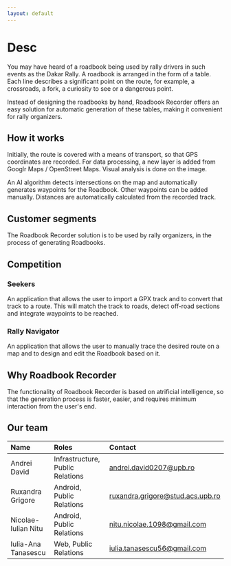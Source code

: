 ```yaml
---
layout: default
---
```


# Desc

You may have heard of a roadbook being used by rally drivers in such events as the Dakar Rally. A roadbook is arranged in the form of a table. Each line describes a significant point on the route, for example, a crossroads, a fork, a curiosity to see or a dangerous point.

Instead of designing the roadbooks by hand, Roadbook Recorder offers an easy solution for automatic generation of these tables, making it convenient for rally organizers.

## How it works

Initially, the route is covered with a means of transport, so that GPS coordinates are recorded. For data processing, a new layer is added from Googlr Maps / OpenStreet Maps. Visual analysis is done on the image.

An AI algorithm detects intersections on the map and automatically generates waypoints for the Roadbook. Other waypoints can be added manually. Distances are automatically calculated from the recorded track.

## Customer segments

The Roadbook Recorder solution is to be used by rally organizers, in the process of generating Roadbooks.

## Competition

### Seekers

An application that allows the user to import a GPX track and to convert that track to a route. This will match the track to roads, detect off-road sections and integrate waypoints to be reached.

### Rally Navigator

An application that allows the user to manually trace the desired route on a map and to design and edit the Roadbook based on it.

## Why Roadbook Recorder

The functionality of Roadbook Recorder is based on atrificial intelligence, so that the generation process is faster, easier, and requires minimum interaction from the user's end.

## Our team

| Name                     | Roles                                | Contact                          |
|:-------------------------|:-------------------------------------|:---------------------------------|
| Andrei David             | Infrastructure, Public Relations     | andrei.david0207@upb.ro          |
| Ruxandra Grigore         | Android, Public Relations            | ruxandra.grigore@stud.acs.upb.ro |
| Nicolae-Iulian Nitu      | Android, Public Relations            | nitu.nicolae.1098@gmail.com      |
| Iulia-Ana Tanasescu      | Web, Public Relations                | iulia.tanasescu56@gmail.com      |
